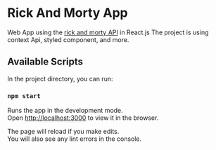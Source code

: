 # Rick And Morty App

Web App using the [rick and morty API](https://rickandmortyapi.com/) in React.js
The project is using context Api, styled component, and more.

## Available Scripts

In the project directory, you can run:

### `npm start`

Runs the app in the development mode.\
Open [http://localhost:3000](http://localhost:3000) to view it in the browser.

The page will reload if you make edits.\
You will also see any lint errors in the console.
